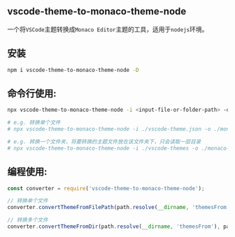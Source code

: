 ## vscode-theme-to-monaco-theme-node

一个将`VSCode`主题转换成`Monaco Editor`主题的工具，适用于`nodejs`环境。

## 安装

```sh
npm i vscode-theme-to-monaco-theme-node -D
```

## 命令行使用: 
```sh
npx vscode-theme-to-monaco-theme-node -i <input-file-or-folder-path> -o <output-file-or-folder-path>

# e.g. 转换单个文件
# npx vscode-theme-to-monaco-theme-node -i ./vscode-theme.json -o ./monaco-converted-theme.json

# e.g. 转换一个文件夹，将要转换的主题文件放在该文件夹下，只会读取一层目录
# npx vscode-theme-to-monaco-theme-node -i ./vscode-themes -o ./monaco-converted-themes
```

## 编程使用:

```js
const converter = require('vscode-theme-to-monaco-theme-node');

// 转换单个文件
converter.convertThemeFromFilePath(path.resolve(__dirname, 'themesFrom', 'OneDarkPro.jsonc'), path.resolve(__dirname, 'themesTo', 'OneDarkPro.json'))

// 转换多个文件
converter.convertThemeFromDir(path.resolve(__dirname, 'themesFrom'), path.resolve(__dirname, 'themesTo'))
```
